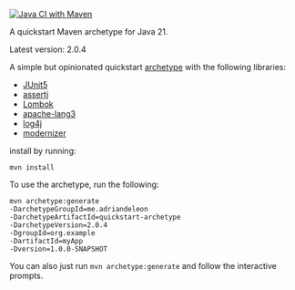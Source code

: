 [![Java CI with Maven](https://github.com/adriandeleon/quickstart-archetype/actions/workflows/maven.yml/badge.svg)](https://github.com/adriandeleon/quickstart-archetype/actions/workflows/maven.yml)

A quickstart Maven archetype for Java 21.

Latest version: 2.0.4

A simple but opinionated quickstart [archetype](https://maven.apache.org/guides/introduction/introduction-to-archetypes.html) with the following libraries:
* [JUnit5]( https://junit.org/junit5/)
* [assertj](https://assertj.github.io/doc/)
* [Lombok](https://projectlombok.org/)
* [apache-lang3](https://commons.apache.org/proper/commons-lang/)
* [log4j](https://logging.apache.org/log4j/2.x/)
* [modernizer](https://github.com/gaul/modernizer-maven-plugin)

install by running:
```shell
mvn install
```

To use the archetype, run the following:

```shell
mvn archetype:generate
-DarchetypeGroupId=me.adriandeleon
-DarchetypeArtifactId=quickstart-archetype
-DarchetypeVersion=2.0.4
-DgroupId=org.example
-DartifactId=myApp
-Dversion=1.0.0-SNAPSHOT
```


You can also just run `mvn archetype:generate` and follow the interactive prompts.